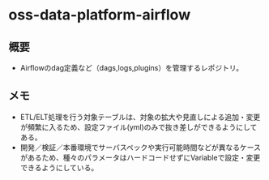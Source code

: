 # oss-data-platform-airflow

## 概要
- Airflowのdag定義など（dags,logs,plugins）を管理するレポジトリ。

## メモ
- ETL/ELT処理を行う対象テーブルは、対象の拡大や見直しによる追加・変更が頻繁に入るため、設定ファイル(yml)のみで抜き差しができるようにしてある。
- 開発／検証／本番環境でサーバスペックや実行可能時間などが異なるケースがあるため、種々のパラメータはハードコードせずにVariableで設定・変更できるようにしている。
